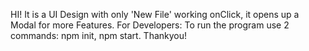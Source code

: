 HI!
It is a UI Design with only 'New File' working onClick, it opens up a Modal for more Features.
For Developers:
To run the program use 2 commands: npm init, npm start.
Thankyou!

